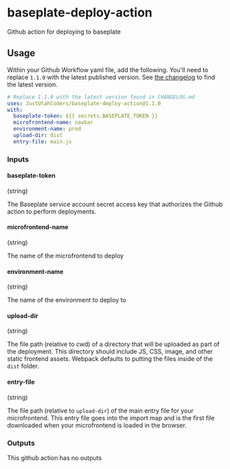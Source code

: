 # baseplate-deploy-action

Github action for deploying to baseplate

## Usage

Within your Github Workflow yaml file, add the following. You'll need to replace `1.1.0` with the latest published version. See [the changelog](/CHANGELOG.md) to find the latest version.

```yml
# Replace 1.1.0 with the latest version found in CHANGELOG.md
uses: JustUtahCoders/baseplate-deploy-action@1.1.0
with:
  baseplate-token: ${{ secrets.BASEPLATE_TOKEN }}
  microfrontend-name: navbar
  environment-name: prod
  upload-dir: dist
  entry-file: main.js
```

### Inputs

#### baseplate-token

(string)

The Baseplate service account secret access key that authorizes the Github action to perform deployments.

#### microfrontend-name

(string)

The name of the microfrontend to deploy

#### environment-name

(string)

The name of the environment to deploy to

#### upload-dir

(string)

The file path (relative to cwd) of a directory that will be uploaded as part of the deployment. This directory should include JS, CSS, image, and other static frontend assets. Webpack defaults to putting the files inside of the `dist` folder.

#### entry-file

(string)

The file path (relative to `upload-dir`) of the main entry file for your microfrontend. This entry file goes into the import map and is the first file downloaded when your microfrontend is loaded in the browser.

### Outputs

This github action has no outputs
